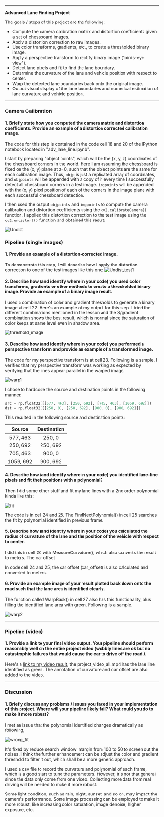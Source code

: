 
---

**Advanced Lane Finding Project**

The goals / steps of this project are the following:

* Compute the camera calibration matrix and distortion coefficients given a set of chessboard images.
* Apply a distortion correction to raw images.
* Use color transforms, gradients, etc., to create a thresholded binary image.
* Apply a perspective transform to rectify binary image ("birds-eye view").
* Detect lane pixels and fit to find the lane boundary.
* Determine the curvature of the lane and vehicle position with respect to center.
* Warp the detected lane boundaries back onto the original image.
* Output visual display of the lane boundaries and numerical estimation of lane curvature and vehicle position.

---

### Camera Calibration

#### 1. Briefly state how you computed the camera matrix and distortion coefficients. Provide an example of a distortion corrected calibration image.

The code for this step is contained in the code cell 18 and 20 of the IPython notebook located in "adv_lane_line.ipynb".  

I start by preparing "object points", which will be the (x, y, z) coordinates of the chessboard corners in the world. Here I am assuming the chessboard is fixed on the (x, y) plane at z=0, such that the object points are the same for each calibration image.  Thus, `objp` is just a replicated array of coordinates, and `objpoints` will be appended with a copy of it every time I successfully detect all chessboard corners in a test image.  `imgpoints` will be appended with the (x, y) pixel position of each of the corners in the image plane with each successful chessboard detection.  

I then used the output `objpoints` and `imgpoints` to compute the camera calibration and distortion coefficients using the `cv2.calibrateCamera()` function.  I applied this distortion correction to the test image using the `cv2.undistort()` function and obtained this result: 

![Undist](.\Output\Undist.png)



### Pipeline (single images)

#### 1. Provide an example of a distortion-corrected image.

To demonstrate this step, I will describe how I apply the distortion correction to one of the test images like this one:
![Undist_test1](.\Output\Undist_test1.png)

#### 2. Describe how (and identify where in your code) you used color transforms, gradients or other methods to create a thresholded binary image.  Provide an example of a binary image result.

I used a combination of color and gradient thresholds to generate a binary image at cell 22.  Here's an example of my output for this step.   I tried the different combinations mentioned in the lesson and the S/gradient combination shows the best result, which is normal since the saturation of color keeps at same level even in shadow area.

![threshold_image](.\Output\threshold_image.png)                 



#### 3. Describe how (and identify where in your code) you performed a perspective transform and provide an example of a transformed image.

The code for my perspective transform is at cell 23.  Following is a sample. I verified that my perspective transform was working as expected by verifying that the lines appear parallel in the warped image.

![warp1](.\Output\warp1.png)

I chose to hardcode the source and destination points in the following manner:

```python
src = np.float32([[577, 463], [250, 692], [705, 463], [1059, 692]])
dst = np.float32([[250, 0], [250, 692], [900, 0], [900, 692]])
```

This resulted in the following source and destination points:

|  Source   | Destination |
| :-------: | :---------: |
| 577, 463  |   250, 0    |
| 250, 692  |  250, 692   |
| 705, 463  |   900, 0    |
| 1059, 692 |  900, 692   |



#### 4. Describe how (and identify where in your code) you identified lane-line pixels and fit their positions with a polynomial?

Then I did some other stuff and fit my lane lines with a 2nd order polynomial kinda like this:

![fit](.\Output\fit.png)

The code is in cell 24 and 25. The FindNextPolynomial() in cell 25 searches the fit by polynomial identified in previous frame.



#### 5. Describe how (and identify where in your code) you calculated the radius of curvature of the lane and the position of the vehicle with respect to center.

I did this in cell 26 with MeasureCurvature(), which also converts the result to meters. The car offset 

In code cell 24 and 25, the car offset (car_offset) is also calculated and converted to meters.

#### 6. Provide an example image of your result plotted back down onto the road such that the lane area is identified clearly.

The function called WarpBack() in cell 27 also has this functionality, plus filling the identified lane area with green. Following is a sample.

![warp2](.\Output\warp2.png)



---

### Pipeline (video)

#### 1. Provide a link to your final video output.  Your pipeline should perform reasonably well on the entire project video (wobbly lines are ok but no catastrophic failures that would cause the car to drive off the road!).

Here's a [link to my video result](./projecproject_video_all.mp4), the project_video_all.mp4 has the lane line identified as green. The annotation of curvature and car offset are also added to the video.

---

### Discussion

#### 1. Briefly discuss any problems / issues you faced in your implementation of this project.  Where will your pipeline likely fail?  What could you do to make it more robust?

I met an issue that the polynomial identified changes dramatically as following,

![wrong_fit](.\Output\wrong_fit.png)



It's fixed by reduce search_window_margin from 100 to 50 to screen out the noises. I think the further enhancement can be adjust the color and gradient threshold to filter it out, which shall be a more generic approach.

I used a csv file to record the curvature and polynomial of each frame, which is a good start to tune the parameters. However, it's not that general since the data only come from one video. Collecting more data from real driving will be needed to make it more robust.

Some light condition, such as rain, night, sunset, and so on, may impact the camera's performance. Some image processing can be employed to make it more robust, like increasing color saturation, image denoise, higher exposure, etc.

